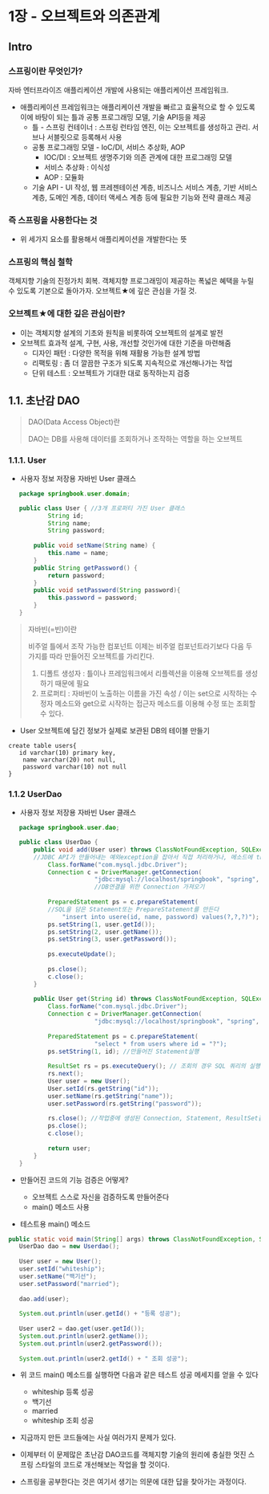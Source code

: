 # 1장 - 오브젝트와 의존관계

## Intro

### 스프링이란 무엇인가?

자바 엔터프라이즈 애플리케이션 개발에 사용되는 애플리케이션 프레임워크.
* 애플리케이션 프레임워크는 애플리케이션 개발을 빠르고 효율적으로 할 수 있도록 이에 바탕이 되는 틀과 공통 프로그래밍 모델, 기술 API등을 제공
  * 틀 - 스프링 컨테이너 : 스프링 런타임 엔진, 이는 오브젝트를 생성하고 관리. 서브나 서블릿으로 등록해서 사용
  * 공통 프로그래밍 모델 - IoC/DI, 서비스 추상화, AOP
    * IOC/DI : 오브젝트 생명주기와 의존 관계에 대한 프로그래밍 모델
    * 서비스 추상화 : 이식성
    * AOP : 모듈화
  * 기술 API - UI 작성, 웹 프레젠테이션 계층, 비즈니스 서비스 계층, 기반 서비스 계층, 도메인 계층, 데이터 액세스 계층 등에 필요한 기능와 전략 클래스 제공

### 즉 스프링을 사용한다는 것
* 위 세가지 요소를 활용해서 애플리케이션을 개발한다는 뜻

### 스프링의 핵심 철학

객체지향 기술의 진정가치 회복. 객체지향 프로그래밍이 제공하는 폭넓은 혜택을 누릴 수 있도록 기본으로 돌아가자. 오브젝트★에 깊은 관심을 가질 것.

### 오브젝트★에 대한 깊은 관심이란?

* 이는 객체지향 설계의 기초와 원칙을 비롯하여 오브젝트의 설계로 발전
* 오브젝트 효과적 설계, 구현, 사용, 개선할 것인가에 대한 기준을 마련해줌
  * 디자인 패턴 : 다양한 목적을 위해 재활용 가능한 설계 방법
  * 리팩토링 : 좀 더 깔끔한 구조가 되도록 지속적으로 개선해나가는 작업
  * 단위 테스트 : 오브젝트가 기대한 대로 동작하는지 검증

## 1.1. 초난감 DAO

> DAO(Data Access Object)란
>
> DAO는 DB를 사용해 데이터를 조회하거나 조작하는 역할을 하는 오브젝트


### 1.1.1. User
* 사용자 정보 저장용 자바빈 User 클래스
 ```java
    package springbook.user.domain;

    public class User { //3개 프로퍼티 가진 User 클래스
            String id;
            String name;
            String password;
        
        public void setName(String name) {
            this.name = name;
        }
        public String getPassword() {
            return password;
        }
        public void setPassword(String password){
            this.password = password;
        }
    }
```

> 자바빈(=빈)이란
>
> 비주얼 틀에서 조작 가능한 컴포넌트
> 이제는 비주얼 컴포넌트라기보다 다음 두 가지를 따라 만들어진 오브젝트를 가리킨다.
> 1. 디폴트 생성자 : 틀이나 프레임워크에서 리플렉션을 이용해 오브젝트를 생성하기 때문에 필요
> 2. 프로퍼티 : 자바빈이 노출하는 이름을 가진 속성 / 이는 set으로 시작하는 수정자 메소드와 get으로 시작하는 접근자 메소드를 이용해 수정 또는 조회할 수 있다.



* User 오브젝트에 담긴 정보가 실제로 보관된 DB의 테이블 만들기
```
create table users{
   id varchar(10) primary key,
    name varchar(20) not null,
    password varchar(10) not null
}
```

### 1.1.2 UserDao
* 사용자 정보 저장용 자바빈 User 클래스
 ```java
    package springbook.user.dao;

    public class UserDao { 
        public void add(User user) throws ClassNotFoundException, SQLException {
        //JDBC API가 만들어내는 예외exception을 잡아서 직접 처리하거나, 메소드에 throws를 선언해서 예외가 발생하면 메소드 밖으로 던지게한다.
            Class.forName("com.mysql.jdbc.Driver");
            Connection c = DriverManager.getConnection(
                         "jdbc:mysql://localhost/springbook", "spring", "book");
                         //DB연결을 위한 Connection 가져오기
                         
            PreparedStatement ps = c.prepareStatement(
            //SQL을 담은 Statement또는 PrepareStatement를 만든다
                "insert into usere(id, name, password) values(?,?,?)");
            ps.setString(1, user.getId());
            ps.setString(2, user.getName());
            ps.setString(3, user.getPassword());
            
            ps.executeUpdate();
            
            ps.close();
            c.close();
        }
        
        public User get(String id) throws ClassNotFoundException, SQLException {
            Class.forName("com.mysql.jdbc.Driver");
            Connection c = DriverManager.getConnection(
                         "jdbc:mysql://localhost/springbook", "spring", "book");
                         
            PreparedStatement ps = c.prepareStatement(
                         "select * from users where id = "?");
            ps.setString(1, id); //만들어진 Statement실행
            
            ResultSet rs = ps.executeQuery(); // 조회의 경우 SQL 쿼리의 실행결과를 ResultSet으로 받아서 정보를 저장할 오브젝트를 옮겨준다
            rs.next();
            User user = new User();
            User.setId(rs.getString("id"));
            user.setName(rs.getString("name"));
            user.setPassword(rs.getString("password"));
            
            rs.close(); //작업중에 생성된 Connection, Statement, ResultSet같은 리소스는 작업을 마친 후 반드시 닫아준다.
            ps.close();
            c.close();
            
            return user;
        }
    }   
```

* 만들어진 코드의 기능 검증은 어떻게?
  * 오브젝트 스스로 자신을 검증하도록 만들어준다
  * main() 메소드 사용

* 테스트용 main() 메소드
```java
public static void main(String[] args) throws ClassNotFoundException, SQLException {
   UserDao dao = new Userdao();
   
   User user = new User();
   user.setId("whiteship");
   user.setName("백기선");
   user.setPassword("married");
   
   dao.add(user);
   
   System.out.println(user.getId() + "등록 성공");
   
   User user2 = dao.get(user.getId());
   System.out.println(user2.getName());
   System.out.println(user2.getPassword());
   
   System.out.println(user2.getId() + " 조회 성공");
```
* 위 코드 main() 메소드를 실행하면 다음과 같은 테스트 성공 메세지를 얻을 수 있다
  * whiteship 등록 성공
  * 백기선
  * married
  * whiteship 조회 성공


* 지금까지 만든 코드들에는 사실 여러가지 문제가 있다.
* 이제부터 이 문제많은 초난감 DAO코드를 객체지향 기술의 원리에 충실한 멋진 스프링 스타일의 코드로 개선해보는 작업을 할 것이다.
* 스프링을 공부한다는 것은 여기서 생기는 의문에 대한 답을 찾아가는 과정이다.


